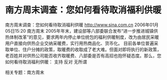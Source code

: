 # 南方周末调查：您如何看待取消福利供暖

南方周末调查：您如何看待取消福利供暖
http://www.sina.com.cn 2006年01月05日15:20 南方周末
2005年年末，建设部等八部委联合发布“进一步推进城镇供热体制改革”的意见，要求两年内停止单位统包的福利供暖制度，改为由居民采暖用户直接向供热企业交纳采暖费，实行用热商品化、货币化。
目前各单位普遍采取单位、住户分摊的政策，取暖费的收取成了老大难。但面对即将执行的新政策，老百姓并对供热公司能否收齐取暖费、八部委是否有高招也抱怀疑态度。那么，您如何看待取消福利供暖：
支持
反对
无所谓

相关专题：南方周末 

